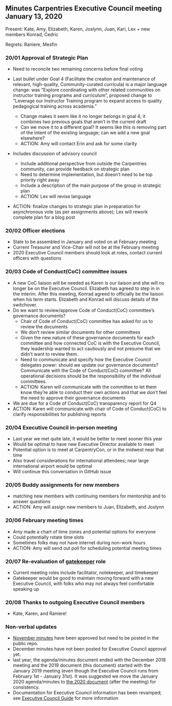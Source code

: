 ## Minutes Carpentries Executive Council meeting January 13, 2020

Present: Kate, Amy, Elizabeth, Karen, Joslynn, Juan, Kari, Lex + new members Konrad, Cedric

Regrets: Raniere, Mesfin


### 20/01 Approval of Strategic Plan

* Need to reconcile two remaining concerns before final voting
* Last bullet under Goal 4 (Facilitate the creation and maintenance of relevant, high-quality, Community-curated curricula) is a major language change: was “Explore coordinating with other related communities on instructor training programs and curriculum”, proposed change to “Leverage our Instructor Training program to expand access to quality pedagogical training across academia.”

  * Change makes it seem like it no longer belongs in goal 4; it combines two previous goals that aren’t in the current draft
  * Can we move it to a different goal? It seems like this is removing part of the intent of the existing language; can we add a new goal elsewhere?
  * ACTION: Amy will contact Erin and ask for some clarity

* Includes discussion of advisory council
  * Include additional perspective from outside the Carpentries community, can provide feedback on strategic plan
  * Need to determine implementation, but doesn’t need to be top priority right away
  * Include a description of the main purpose of the group in strategic plan
  * ACTION: Lex will revise language
* ACTION: finalize changes to strategic plan in preparation for asynchronous vote (as per assignments above); Lex will rework complete plan for a blog post


### 20/02 Officer elections

* Slate to be assembled in January and voted on at February meeting
* Current Treasurer and Vice-Chair will not be at the February meeting
* 2020 Executive Council members should look at roles, contact current officers with questions


### 20/03 Code of Conduct(CoC) committee issues


*  A new CoC liaison will be needed as Karen is our liaison and she will no longer be on the Executive Council. Elizabeth has agreed to step in in the interim. After this meeting, Konrad agreed to officially be the liaison when his term starts. Elizabeth and Konrad will discuss details of the switchover.
*  Do we want to review/approve Code of Conduct(CoC) committee’s governance documents?
   * Chair of Code of Conduct(CoC) committee has asked for us to review the documents
   * We don’t review similar documents for other committees
   * Given the new nature of these governance documents for each committee and how connected CoC is with the Executive Council, they leadership wanted to act cautiously and not presume that we didn't want to review them.
   * Need to communicate and specify how the Executive Council delegates power: should we update our governance documents? Communicate with the Code of Conduct(CoC) committee? All operational decisions should be the responsibility of the individual committees.
   * ACTION: Karen will communicate with the committee to let them know they’re able to conduct their own actions and that we don’t feel the need to approve their governance documents
*  We are due for a Code of Conduct(CoC) transparency report for Q4
*  ACTION: Karen will communicate with chair of Code of Conduct(CoC) to clarify responsibilities for publishing reports


### 20/04  Executive Council in-person meeting



* Last year we met quite late, it would be better to meet sooner this year
* Would be optimal to have new Executive Director available to meet
* Potential option is to meet at CarpentryCon, or in the midwest near that time
* Also travel considerations for international attendees; near large international airport would be optimal
* Will continue this conversation in GitHub issue

### 20/05  Buddy assignments for new members

* matching new members with continuing members for mentorship and to answer questions
* ACTION: Amy will assign new members to Juan, Elizabeth, and Joslynn


### 20/06 February meeting times

* Amy made a chart of time zones and potential options for everyone
* Could potentially rotate time slots
* Sometimes folks may not have internet during non-work hours
* ACTION: Amy will send out poll for scheduling potential meeting times


### 20/07 Re-evaluation of [gatekeeper](https://frameshiftconsultingdotcom.files.wordpress.com/2016/10/frameshift_role_cards2.pdf) role

* Current meeting roles include facilitator, notekeeper, and timekeeper
* Gatekeeper would be good to maintain moving forward with a new Executive Council, with folks who may not always feel comfortable speaking up

### 20/08 Thanks to outgoing Executive Council members

* Kate, Karen, and Raniere!


### Non-verbal updates

*   [November minutes](https://github.com/carpentries/executive-council/issues/51) have been approved but need to be posted in the public repo.
*   December minutes have not been posted for Executive Council approval yet.
*   last year, the agenda/minutes document ended with the December 2018 meeting and the 2019 document (this document) started with the January 2019 meeting (even though the Executive Council runs from February 1st - January 31st). It was suggested we move the January 2020 agenda/minutes to [the 2020 document](https://docs.google.com/document/d/1Y_VAdxHwy6nIl_ueG4goMk_B_3gNfK0-eSnkyWE84CY/edit) (after the meeting) for consistency.
*   Documentation for Executive Council information has been revamped; see [Executive Council Guide](https://github.com/carpentries-ec/conversations_ec_ed/blob/master/guide.md) for more information
